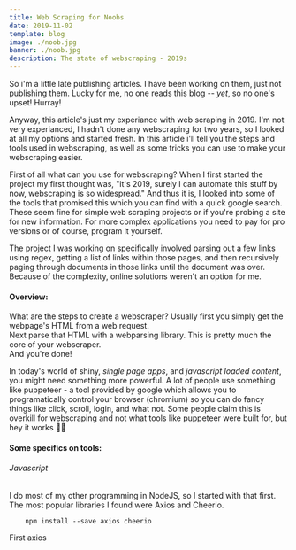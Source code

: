 ```yaml
---
title: Web Scraping for Noobs
date: 2019-11-02
template: blog
image: ./noob.jpg
banner: ./noob.jpg
description: The state of webscraping - 2019s
---
```

So i'm a little late publishing articles. I have been working on them, just not publishing them. Lucky for me, no one reads this blog -- *yet*, so no one's upset! Hurray!

Anyway, this article's just my experiance with web scraping in 2019. I'm not very experianced, I hadn't done any webscraping for two years, so I looked at all my options and started fresh. 
In this article i'll tell you the steps and tools used in webscraping, as well as some tricks you can use to make your webscraping easier.

First of all what can you use for webscraping?
When I first started the project my first thought was, "it's 2019, surely I can automate this stuff by now, webscraping is so widespread." And thus it is, I looked into some of the tools that promised this which you can find with a quick google search.
These seem fine for simple web scraping projects or if you're probing a site for new information. For more complex applications you need to pay for pro versions or of course, program it yourself.

The project I was working on specifically involved parsing out a few links using regex, getting a list of links within those pages, and then recursively paging through documents in those links until the document was over.
Because of the complexity, online solutions weren't an option for me.


#### Overview:
What are the steps to create a webscraper?
Usually first you simply get the webpage's HTML from a web request.</br>
Next parse that HTML with a webparsing library. This is pretty much the core of your webscraper.</br>
And you're done!</br>

In today's world of shiny, *single page apps*,  and *javascript loaded content*, you might need something more powerful. A lot of people use something like puppeteer - a tool provided by google which allows you to programatically control your browser (chromium) so you can do fancy things like click, scroll, login, and what not. Some people claim this is overkill for webscraping and not what tools like puppeteer were built for, but hey it works 🤷‍♂️

#### Some specifics on tools:

###### Javascript </br>
I do most of my other programming in NodeJS, so I started with that first. The most popular libraries I found were Axios and Cheerio.
```
    npm install --save axios cheerio
```
First axios 
